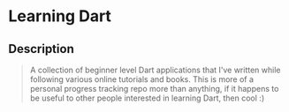 # Learning Dart


## Description

> A collection of beginner level Dart applications that I've written
> while following various online tutorials and books.  This is more of
> a personal progress tracking repo more than anything, if it happens
> to be useful to other people interested in learning Dart, then cool :)
